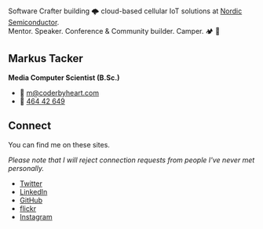 Software Crafter building 🌩️ cloud-based cellular IoT solutions at
[Nordic Semiconductor](https://nordicsemi.com/).  
Mentor. Speaker. Conference & Community builder. Camper. 🏕️ 🚐

## Markus Tacker

**Media Computer Scientist (B.Sc.)**

- 📨 [m@coderbyheart.com](mailto:m@coderbyheart.com)
- 📱 [464 42 649](tel:+4746442649)

## Connect

You can find me on these sites.

_Please note that I will reject connection requests from people I've never met
personally._

- [Twitter](https://twitter.com/coderbyheart "Markus Tacker on Twitter")
- [LinkedIn](https://www.linkedin.com/in/markustacker "Markus Tacker on LinkedIn")
- [GitHub](https://github.com/coderbyheart "Markus Tacker on GitHub")
- [flickr](https://www.flickr.com/people/tacker/ "Markus Tacker on flickr")
- [Instagram](https://www.instagram.com/coderbyheart/ "Markus Tacker on Instagram")
